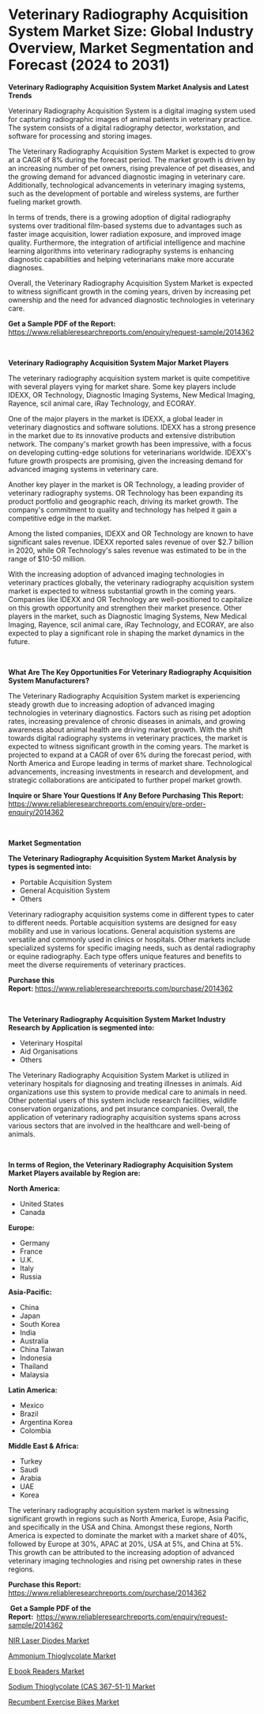<p><h1>Veterinary Radiography Acquisition System Market Size: Global Industry Overview, Market Segmentation and Forecast (2024 to 2031)</h1></p><p><strong>Veterinary Radiography Acquisition System Market Analysis and Latest Trends</strong></p>
<p><p>Veterinary Radiography Acquisition System is a digital imaging system used for capturing radiographic images of animal patients in veterinary practice. The system consists of a digital radiography detector, workstation, and software for processing and storing images.</p><p>The Veterinary Radiography Acquisition System Market is expected to grow at a CAGR of 8% during the forecast period. The market growth is driven by an increasing number of pet owners, rising prevalence of pet diseases, and the growing demand for advanced diagnostic imaging in veterinary care. Additionally, technological advancements in veterinary imaging systems, such as the development of portable and wireless systems, are further fueling market growth.</p><p>In terms of trends, there is a growing adoption of digital radiography systems over traditional film-based systems due to advantages such as faster image acquisition, lower radiation exposure, and improved image quality. Furthermore, the integration of artificial intelligence and machine learning algorithms into veterinary radiography systems is enhancing diagnostic capabilities and helping veterinarians make more accurate diagnoses.</p><p>Overall, the Veterinary Radiography Acquisition System Market is expected to witness significant growth in the coming years, driven by increasing pet ownership and the need for advanced diagnostic technologies in veterinary care.</p></p>
<p><strong>Get a Sample PDF of the Report:&nbsp;</strong> <a href="https://www.reliableresearchreports.com/enquiry/request-sample/2014362">https://www.reliableresearchreports.com/enquiry/request-sample/2014362</a></p>
<p>&nbsp;</p>
<p><strong>Veterinary Radiography Acquisition System Major Market Players</strong></p>
<p><p>The veterinary radiography acquisition system market is quite competitive with several players vying for market share. Some key players include IDEXX, OR Technology, Diagnostic Imaging Systems, New Medical Imaging, Rayence, scil animal care, iRay Technology, and ECORAY.</p><p>One of the major players in the market is IDEXX, a global leader in veterinary diagnostics and software solutions. IDEXX has a strong presence in the market due to its innovative products and extensive distribution network. The company's market growth has been impressive, with a focus on developing cutting-edge solutions for veterinarians worldwide. IDEXX's future growth prospects are promising, given the increasing demand for advanced imaging systems in veterinary care.</p><p>Another key player in the market is OR Technology, a leading provider of veterinary radiography systems. OR Technology has been expanding its product portfolio and geographic reach, driving its market growth. The company's commitment to quality and technology has helped it gain a competitive edge in the market.</p><p>Among the listed companies, IDEXX and OR Technology are known to have significant sales revenue. IDEXX reported sales revenue of over $2.7 billion in 2020, while OR Technology's sales revenue was estimated to be in the range of $10-50 million.</p><p>With the increasing adoption of advanced imaging technologies in veterinary practices globally, the veterinary radiography acquisition system market is expected to witness substantial growth in the coming years. Companies like IDEXX and OR Technology are well-positioned to capitalize on this growth opportunity and strengthen their market presence. Other players in the market, such as Diagnostic Imaging Systems, New Medical Imaging, Rayence, scil animal care, iRay Technology, and ECORAY, are also expected to play a significant role in shaping the market dynamics in the future.</p></p>
<p>&nbsp;</p>
<p><strong>What Are The Key Opportunities For Veterinary Radiography Acquisition System Manufacturers?</strong></p>
<p><p>The Veterinary Radiography Acquisition System market is experiencing steady growth due to increasing adoption of advanced imaging technologies in veterinary diagnostics. Factors such as rising pet adoption rates, increasing prevalence of chronic diseases in animals, and growing awareness about animal health are driving market growth. With the shift towards digital radiography systems in veterinary practices, the market is expected to witness significant growth in the coming years. The market is projected to expand at a CAGR of over 6% during the forecast period, with North America and Europe leading in terms of market share. Technological advancements, increasing investments in research and development, and strategic collaborations are anticipated to further propel market growth.</p></p>
<p><strong>Inquire or Share Your Questions If Any Before Purchasing This Report:</strong> <a href="https://www.reliableresearchreports.com/enquiry/pre-order-enquiry/2014362">https://www.reliableresearchreports.com/enquiry/pre-order-enquiry/2014362</a></p>
<p>&nbsp;</p>
<p><strong>Market Segmentation</strong></p>
<p><strong>The Veterinary Radiography Acquisition System Market Analysis by types is segmented into:</strong></p>
<p><ul><li>Portable Acquisition System</li><li>General Acquisition System</li><li>Others</li></ul></p>
<p><p>Veterinary radiography acquisition systems come in different types to cater to different needs. Portable acquisition systems are designed for easy mobility and use in various locations. General acquisition systems are versatile and commonly used in clinics or hospitals. Other markets include specialized systems for specific imaging needs, such as dental radiography or equine radiography. Each type offers unique features and benefits to meet the diverse requirements of veterinary practices.</p></p>
<p><strong>Purchase this Report:&nbsp;</strong><a href="https://www.reliableresearchreports.com/purchase/2014362">https://www.reliableresearchreports.com/purchase/2014362</a></p>
<p>&nbsp;</p>
<p><strong>The Veterinary Radiography Acquisition System Market Industry Research by Application is segmented into:</strong></p>
<p><ul><li>Veterinary Hospital</li><li>Aid Organisations</li><li>Others</li></ul></p>
<p><p>The Veterinary Radiography Acquisition System Market is utilized in veterinary hospitals for diagnosing and treating illnesses in animals. Aid organizations use this system to provide medical care to animals in need. Other potential users of this system include research facilities, wildlife conservation organizations, and pet insurance companies. Overall, the application of veterinary radiography acquisition systems spans across various sectors that are involved in the healthcare and well-being of animals.</p></p>
<p>&nbsp;</p>
<p><strong>In terms of Region, the Veterinary Radiography Acquisition System Market Players available by Region are:</strong></p>
<p>
    <p> <strong> North America: </strong>
        <ul>
            <li>United States</li>
            <li>Canada</li>
        </ul>
        </p> 
    <p> <strong> Europe: </strong>
        <ul>
            <li>Germany</li>
            <li>France</li>
            <li>U.K.</li>
            <li>Italy</li>
            <li>Russia</li>
        </ul>
        </p> 
    <p> <strong> Asia-Pacific: </strong>
        <ul>
            <li>China</li>
            <li>Japan</li>
            <li>South Korea</li>
            <li>India</li>
            <li>Australia</li>
            <li>China Taiwan</li>
            <li>Indonesia</li>
            <li>Thailand</li>
            <li>Malaysia</li>
        </ul>
        </p> 
    <p> <strong> Latin America: </strong>
        <ul>
            <li>Mexico</li>
            <li>Brazil</li>
            <li>Argentina Korea</li>
            <li>Colombia</li>
        </ul>
        </p> 
    <p> <strong> Middle East & Africa: </strong>
        <ul>
            <li>Turkey</li>
            <li>Saudi</li>
            <li>Arabia</li>
            <li>UAE</li>
            <li>Korea</li>
        </ul>
    </p>
    </p>
<p><p>The veterinary radiography acquisition system market is witnessing significant growth in regions such as North America, Europe, Asia Pacific, and specifically in the USA and China. Amongst these regions, North America is expected to dominate the market with a market share of 40%, followed by Europe at 30%, APAC at 20%, USA at 5%, and China at 5%. This growth can be attributed to the increasing adoption of advanced veterinary imaging technologies and rising pet ownership rates in these regions.</p></p>
<p><strong>Purchase this Report: </strong><a href="https://www.reliableresearchreports.com/purchase/2014362">https://www.reliableresearchreports.com/purchase/2014362</a></p>
<p>&nbsp;<strong>Get a Sample PDF of the Report:&nbsp;&nbsp;</strong><a href="https://www.reliableresearchreports.com/enquiry/request-sample/2014362">https://www.reliableresearchreports.com/enquiry/request-sample/2014362</a></p>
<p><strong></strong></p>
<p><p><a href="https://view.publitas.com/reportprime-1/nir-laser-diodes-market-challenges-opportunities-and-growth-drivers-and-major-market-players-forecasted-for-period-from-2024-2031/">NIR Laser Diodes Market</a></p><p><a href="https://sore-arch-6db.notion.site/Ammonium-Thioglycolate-Market-Size-Market-Share-and-Global-Market-Analysis-Report-2024-2031-e96d74b34b5f4ff29e729553c3cd468d">Ammonium Thioglycolate Market</a></p><p><a href="https://view.publitas.com/reportprime-1/e-book-readers-market-offers-provide-insightful-data-for-the-time-period-from-2024-to-2031-and-also-provide-analysis-based-on-application-type-and-region/">E book Readers Market</a></p><p><a href="https://confirmed-shield-e13.notion.site/Insights-into-Sodium-Thioglycolate-CAS-367-51-1-Market-Size-Analysing-Market-Share-Trends-and-G-8933ad191b084032bb5f13a609e91550">Sodium Thioglycolate (CAS 367-51-1) Market</a></p><p><a href="https://funky-papaya-cf4.notion.site/Recumbent-Exercise-Bikes-Market-Research-Report-Reveals-The-Latest-Trends-And-Opportunities-of-this--4481a86cd86641f18b45276dfff837bc">Recumbent Exercise Bikes Market</a></p></p>